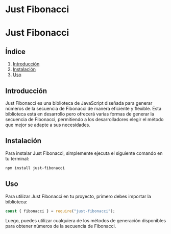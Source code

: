 # Just Fibonacci

# Just Fibonacci

## Índice

1. [Introducción](#introducción)
2. [Instalación](#instalación)
3. [Uso](#uso)

## Introducción

Just Fibonacci es una biblioteca de JavaScript diseñada para generar números de la secuencia de Fibonacci de manera eficiente y flexible. Esta biblioteca está en desarrollo pero ofrecerá varias formas de generar la secuencia de Fibonacci, permitiendo a los desarrolladores elegir el método que mejor se adapte a sus necesidades.

## Instalación

Para instalar Just Fibonacci, simplemente ejecuta el siguiente comando en tu terminal:

```bash
npm install just-fibonacci
```

## Uso

Para utilizar Just Fibonacci en tu proyecto, primero debes importar la biblioteca:

```javascript
const { fibonacci } = require("just-fibonacci");
```

Luego, puedes utilizar cualquiera de los métodos de generación disponibles para obtener números de la secuencia de Fibonacci.
